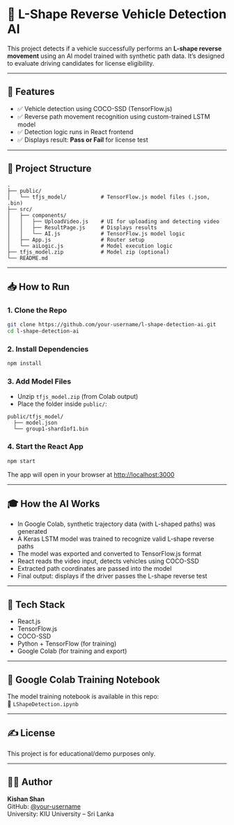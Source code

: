 
# 🚗 L-Shape Reverse Vehicle Detection AI

This project detects if a vehicle successfully performs an **L-shape reverse movement** using an AI model trained with synthetic path data. It’s designed to evaluate driving candidates for license eligibility.

---

## 🧠 Features

- ✅ Vehicle detection using COCO-SSD (TensorFlow.js)
- ✅ Reverse path movement recognition using custom-trained LSTM model
- ✅ Detection logic runs in React frontend
- ✅ Displays result: **Pass or Fail** for license test

---

## 📂 Project Structure

```
.
├── public/
│   └── tfjs_model/           # TensorFlow.js model files (.json, .bin)
├── src/
│   ├── components/
│   │   ├── UploadVideo.js    # UI for uploading and detecting video
│   │   ├── ResultPage.js     # Displays results
│   │   └── AI.js             # TensorFlow.js model logic
│   ├── App.js                # Router setup
│   └── aiLogic.js            # Model execution logic
├── tfjs_model.zip            # Model zip (optional)
└── README.md
```

---

## 📥 How to Run

### 1. Clone the Repo

```bash
git clone https://github.com/your-username/l-shape-detection-ai.git
cd l-shape-detection-ai
```

### 2. Install Dependencies

```bash
npm install
```

### 3. Add Model Files

- Unzip `tfjs_model.zip` (from Colab output)
- Place the folder inside `public/`:

```
public/tfjs_model/
  ├── model.json
  └── group1-shard1of1.bin
```

### 4. Start the React App

```bash
npm start
```

The app will open in your browser at [http://localhost:3000](http://localhost:3000)

---

## 🎓 How the AI Works

- In Google Colab, synthetic trajectory data (with L-shaped paths) was generated
- A Keras LSTM model was trained to recognize valid L-shape reverse paths
- The model was exported and converted to TensorFlow.js format
- React reads the video input, detects vehicles using COCO-SSD
- Extracted path coordinates are passed into the model
- Final output: displays if the driver passes the L-shape reverse test

---

## 🧪 Tech Stack

- React.js
- TensorFlow.js
- COCO-SSD
- Python + TensorFlow (for training)
- Google Colab (for training and export)

---

## 📁 Google Colab Training Notebook

The model training notebook is available in this repo:  
📎 `LShapeDetection.ipynb`

---

## ✍️ License

This project is for educational/demo purposes only.

---

## 🙋‍♂️ Author

**Kishan Shan**  
GitHub: [@your-username](https://github.com/your-username)  
University: KIU University – Sri Lanka
